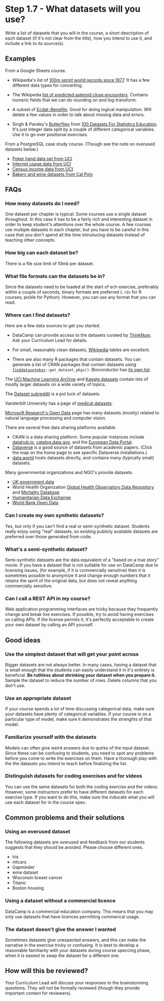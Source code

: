 # Step 1.7 - What datasets will you use?

Write a list of datasets that you will in the course, a short description of each dataset (if it's not clear from the title), how you intend to use it, and include a link to its source(s).


## Examples

From a Google Sheets course.

- Wikipedia's list of [100m sprint world records since 1977](https://en.wikipedia.org/wiki/Men%27s_100_metres_world_record_progression#Records_from_1977). It has a few different data types for converting.

- The Wikipedia [list of predicted asteroid close encounters](https://en.wikipedia.org/wiki/List_of_asteroid_close_approaches_to_Earth#Predicted_encounters). Contains numeric fields that we can do rounding on and log-transform.

- A subset of [Ecdat::Benefits](https://www.rdocumentation.org/packages/Ecdat/topics/Benefits). Good for doing logical manipulation. Will delete a few values in order to talk about missing data and errors.

- Singh & Pandey's [Butterflies](http://ces.iisc.ernet.in/hpg/nvjoshi/statspunedatabook/Butterflies.xls) from [100 Datasets For Statistics Education](http://ces.iisc.ernet.in/hpg/nvjoshi/statspunedatabook/databook.html). It's just integer data split by a couple of different categorical variables.  Use it to go over positional exercises.

From a PostgreSQL case study course. (Though see the note on overused datasets below.)

- [Poker hand data set from UCI](http://archive.ics.uci.edu/ml/datasets/Poker+Hand)
- [Internet usage data from UCI](http://archive.ics.uci.edu/ml/datasets/Internet+Usage+Data)
- [Census income data from UCI](http://archive.ics.uci.edu/ml/datasets/Census-Income+%28KDD%29)
- [Bakery and wine datasets from Cal Poly](http://users.csc.calpoly.edu/~dekhtyar/365-Winter2015/index.html)

## FAQs

### How many datasets do I need?

One dataset per chapter is typical. Some courses use a single dataset throughout. In this case it has to be a fairly rich and interesting dataset in order to keep student's attentions over the whole course. A few courses use multiple datasets in each chapter, but you have to be careful in this case that you don't spend all the time introducing datasets instead of teaching other concepts.

### How big can each dataset be?

There is a file size limit of 10mb per dataset. 

### What file formats can the datasets be in?

Since the datasets need to be loaded at the start of ech exercise, preferably within a couple of seconds, binary formats are preferred (`.rds` for R courses; pickle for Python). However, you can use any format that you can read.

### Where can I find datasets?

Here are a few data sources to get you started.

- DataCamp can provide access to the datasets curated by [ThinkNum](https://www.thinknum.com). Ask your Curriculum Lead for details.

- For small, reasonably clean datasets, [Wikipedia](https://en.wikipedia.org/wiki/Main_Page) tables are excellent.

- There are also many R packages that contain datasets. You can generate a list of CRAN packages that contain datasets using [`finddatasetpkgs`](https://github.com/datacamp/finddatasetpkgs)`::get_dataset_pkgs()`. Bioconductor has [its own list](https://bioconductor.org/packages/release/BiocViews.html#___ExperimentData).

The [UCI Machine Learning Archive](https://archive.ics.uci.edu/ml/datasets.html) and [Kaggle datasets](https://www.kaggle.com/datasets) contain lots of mostly larger datasets on a wide variety of topics.

The [Dataset subreddit](https://www.reddit.com/r/datasets) is a pot luck of datasets.

Vanderbilt University has a page of [medical datasets](http://biostat.mc.vanderbilt.edu/wiki/Main/DataSets).

[Microsoft Research's Open Data](https://msropendata.com) page has many datasets (mostly) related to natural language processing and computer vision.

There are several free data sharing platforms available.
- CKAN is a data sharing platform. Some popular instances include [datahub.io](https://datahub.io/search), [catalog.data.gov](https://catalog.data.gov/dataset), and the [European Data Portal](https://www.europeandataportal.eu/data/en/dataset).
- [Dataverse](https://dataverse.org) is a good source of datasets from academic papers. (Click the map on the home page to see specific Dataverse installations.)
- [data.world](https://data.world) hosts datasets directly, and contains many (typically small) datasets.

Many governmental organizations and NGO's provide datasets.

- [UK government data](https://data.gov.uk/data/search)
- World Health Organization [Global Health Observatory Data Repository](http://www.who.int/gho/database/en) and [Mortality Database](http://www.who.int/healthinfo/mortality_data/en)
- [Humanitarian Data Exchange](https://data.humdata.org/dataset)
- [World Bank Open Data](https://data.worldbank.org)

### Can I create my own synthetic datasets?

Yes, but only if you can't find a real or semi-synthetic dataset. Students really enjoy using "real" datasets, so existing publicly available datasets are preferred over those generated from code.  

### What's a semi-synthetic dataset?

Semi-synthetic datasets are the data equivalent of a "based on a true story" movie. If you have a dataset that is not suitable for use on DataCamp due to licensing issues, (for example, if it is commercially sensitive) then it is sometimes possible to anonymize it and change enough numbers that it retains the spirit of the original data, but does not reveal anything commercially sensitive. 

### Can I call a REST API in my course?

Web application programming interfaces are tricky because they frequently change and break live exercises. If possible, try to avoid having exercises on calling APIs. If the license permits it, it's perfectly acceptable to create your own dataset by calling an API yourself.

## Good ideas

### Use the simplest dataset that will get your point across

Bigger datasets are not always better. In many cases, having a dataset that is small enough that the students can easily understand it in it's entirety is beneficial. **Be ruthless about shrinking your dataset when you prepare it.** Sample the dataset to reduce the number of rows. Delete columns that you don't use.

### Use an appropriate dataset

If your course spends a lot of time discussing categorical data, make sure your datasets have plenty of categorical variables. If your course is on a particular type of model, make sure it demonstrates the strenghts of that model.

### Familiarize yourself with the datasets

Models can often give weird answers due to quirks of the input dataset. Since these can be confusing to students, you need to spot any problems before you come to write the exercises on them. Have a thorough play with the the datasets you intend to teach before finalizing the list.

### Distinguish datasets for coding exercises and for videos

You can use the same datasets for both the coding exercise and the videos. However, some instructors prefer to have different datasets for each exercise type. If you want to do this, make sure the inducate what you will use each dataset for in the course spec.

## Common problems and their solutions

### Using an overused dataset

The following datasets are overused and feedback from our students suggests that they should be avoided. Please choose different ones.

- Iris
- mtcars
- Gapminder
- wine dataset
- Wisconsin breast cancer
- Titanic
- Boston housing

### Using a dataset without a commercial licence

DataCamp is a commercial education company. This means that you may only use datasets that have licences permitting commerical usage.

### The dataset doesn't give the answer I wanted

Sometimes datasets give unexpected answers, and this can make the narrative in the exercise tricky or confusing. It is best to develop a reasonable familiarity with your datasets during course speccing phase, when it is easiest to swap the dataset for a different one.

## How will this be reviewed?

Your Curriculum Lead will discuss your responses to the brainstorming questions. They will not be formally reviewed (though they provide important context for reviewers).
